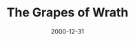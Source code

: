 ---
layout: productions
title: The Grapes of Wrath
date: 2000-12-31
approx_date: year
featured_image:
Theatre: Players by the Sea
cast:
crew:
- Director: Michael Lipp
---